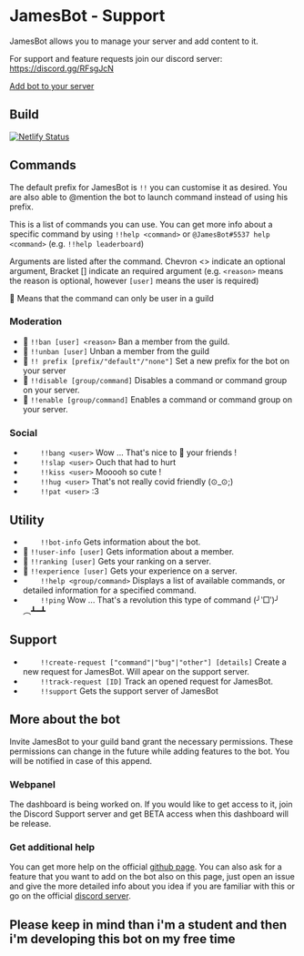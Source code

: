 # JamesBot - Support
JamesBot allows you to manage your server and add content to it.

For support and feature requests join our discord server: https://discord.gg/RFsgJcN

[Add bot to your server](https://discord.com/api/oauth2/authorize?client_id=425377070525317120&permissions=306048080&scope=bot)

## Build

[![Netlify Status](https://api.netlify.com/api/v1/badges/8c208bec-f36e-4ef3-a336-a404b0b04175/deploy-status)](https://app.netlify.com/sites/elegant-boyd-cca005/deploys)

## Commands

The default prefix for JamesBot is `!!` you can customise it as desired. You are also able to @mention the bot to launch command instead of using his prefix.

This is a list of commands you can use. You can get more info about a specific command by using `!!help <command>` or `@JamesBot#5537 help <command>` (e.g. `!!help leaderboard`)

Arguments are listed after the command. Chevron <> indicate an optional argument, Bracket [] indicate an required argument (e.g. `<reason>` means the reason is optional, however `[user]` means the user is required)

👥 Means that the command can only be user in a guild

### Moderation

* 👥 `!!ban [user] <reason>` Ban a member from the guild.
* 👥 `!!unban [user]` Unban a member from the guild
* 👥 `!! prefix [prefix/"default"/"none"]` Set a new prefix for the bot on your server
* 👥 `!!disable [group/command]` Disables a command or command group on your server.
* 👥 `!!enable [group/command]` Enables a command or command group on your server.


### Social

* ⠀⠀⠀`!!bang <user>` Wow ... That's nice to 🔫 your friends !
* ⠀⠀⠀`!!slap <user>` Ouch that had to hurt
* ⠀⠀⠀`!!kiss <user>` Mooooh so cute !
* ⠀⠀⠀`!!hug <user>` That's not really covid friendly (⊙_⊙;)
* ⠀⠀⠀`!!pat <user>` :3

## Utility

* ⠀⠀⠀`!!bot-info` Gets information about the bot.
* 👥 `!!user-info [user]` Gets information about a member.
* 👥 `!!ranking [user]` Gets your ranking on a server.
* 👥 `!!experience [user]` Gets your experience on a server.
* ⠀⠀⠀`!!help <group/command>` Displays a list of available commands, or detailed information for a specified command.
* ⠀⠀⠀`!!ping` Wow ... That's a revolution this type of command (╯‵□′)╯︵┻━┻

## Support

* ⠀⠀⠀`!!create-request ["command"|"bug"|"other"] [details]` Create a new request for JamesBot. Will apear on the support server.
* ⠀⠀⠀`!!track-request [ID]` Track an opened request for JamesBot.
* ⠀⠀⠀`!!support` Gets the support server of JamesBot

## More about the bot

Invite JamesBot to your guild band grant the necessary permissions. These permissions can change in the future while adding features to the bot. You will be notified in case of this append.

### Webpanel
The dashboard is being worked on. If you would like to get access to it, join the Discord Support server and get BETA access when this dashboard will be release.

### Get additional help

You can get more help on the official [github page](https://github.com/James-Bot-Freezlex/JamesBot-Support). You can also ask for a feature that you want to add on the bot also on this page, just open an issue and give the more detailed info about you idea if you are familiar with this or go on the official [discord server](https://discord.gg/RFsgJcN).

## **Please keep in mind than i'm a student and then i'm developing this bot on my free time**
